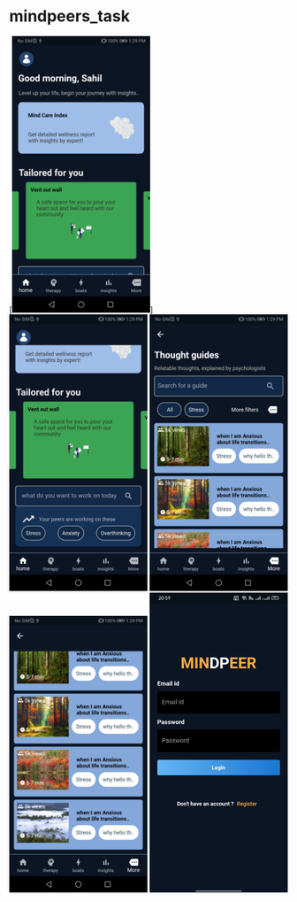 # mindpeers_task

[<img src="img/Screenshot_20220530_132908_com.example.mindpeers_task.jpg" width="250">]
<img src="img/Screenshot_20220530_132918_com.example.mindpeers_task.jpg" width="250">
<img src="img/Screenshot_20220530_132928_com.example.mindpeers_task.jpg" width="250">
<img src="img/Screenshot_20220530_132933_com.example.mindpeers_task.jpg" width="250">
<img src="img/WhatsApp Image 2022-06-01 at 9.02.31 PM.jpeg" width="250">
<img src="" width="250">

